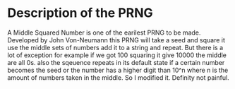 # Description of the PRNG
A Middle Squared Number is one of the earilest PRNG to be made. Developed by John Von-Neumann this PRNG
will take a seed and square it use the middle sets of numbers add it to a string and repeat. But there
is a lot of exception for example if we got 100 squaring it give 10000 the middle are all 0s. also the
sqeuence repeats in its default state if a certain number becomes the seed or the number has a higher
digit than 10^n where n is the amount of numbers taken in the middle. So I modified it. Definity not 
painful.
